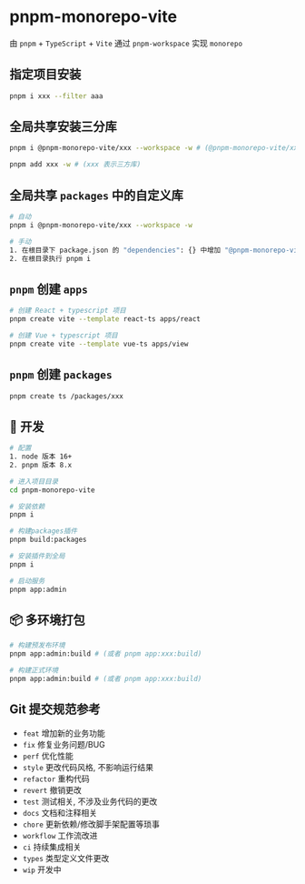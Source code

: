 # pnpm-monorepo-vite

由 `pnpm` + `TypeScript` + `Vite` 通过 `pnpm-workspace` 实现 `monorepo`

## 指定项目安装
```bash
pnpm i xxx --filter aaa
```

## 全局共享安装三分库
```bash
pnpm i @pnpm-monorepo-vite/xxx --workspace -w # (@pnpm-monorepo-vite/xxx 为对应 package.json name 的值)

pnpm add xxx -w # (xxx 表示三方库)
```

## 全局共享 `packages` 中的自定义库
```bash
# 自动
pnpm i @pnpm-monorepo-vite/xxx --workspace -w

# 手动
1. 在根目录下 package.json 的 "dependencies": {} 中增加 "@pnpm-monorepo-vite/xxx": "workspace:^"
2. 在根目录执行 pnpm i
```

## `pnpm` 创建 `apps`
```bash
# 创建 React + typescript 项目
pnpm create vite --template react-ts apps/react

# 创建 Vue + typescript 项目
pnpm create vite --template vue-ts apps/view
```

## `pnpm` 创建 `packages`
```bash
pnpm create ts /packages/xxx
```

## 🚀 开发

```bash
# 配置
1. node 版本 16+
2. pnpm 版本 8.x

# 进入项目目录
cd pnpm-monorepo-vite

# 安装依赖
pnpm i

# 构建packages插件
pnpm build:packages

# 安装插件到全局
pnpm i

# 启动服务
pnpm app:admin
```

## 📦️ 多环境打包

```bash
# 构建预发布环境
pnpm app:admin:build # (或者 pnpm app:xxx:build)

# 构建正式环境
pnpm app:admin:build # (或者 pnpm app:xxx:build)
```


## Git 提交规范参考

- `feat` 增加新的业务功能
- `fix` 修复业务问题/BUG
- `perf` 优化性能
- `style` 更改代码风格, 不影响运行结果
- `refactor` 重构代码
- `revert` 撤销更改
- `test` 测试相关, 不涉及业务代码的更改
- `docs` 文档和注释相关
- `chore` 更新依赖/修改脚手架配置等琐事
- `workflow` 工作流改进
- `ci` 持续集成相关
- `types` 类型定义文件更改
- `wip` 开发中